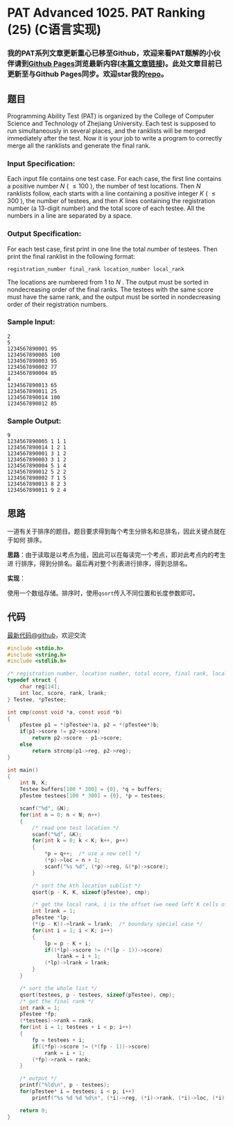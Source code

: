 # PAT Advanced 1025. PAT Ranking (25) (C语言实现)

### 我的PAT系列文章更新重心已移至Github，欢迎来看PAT题解的小伙伴请到[Github Pages](https://oliverlew.github.io/PAT)浏览最新内容([本篇文章链接](https://oliverlew.github.io/PAT/Advanced/1025.html))。此处文章目前已更新至与Github Pages同步。欢迎star我的[repo](https://github.com/OliverLew/PAT)。

## 题目

Programming Ability Test (PAT) is organized by the College of Computer Science
and Technology of Zhejiang University. Each test is supposed to run
simultaneously in several places, and the ranklists will be merged immediately
after the test. Now it is your job to write a program to correctly merge all
the ranklists and generate the final rank.

### Input Specification:

Each input file contains one test case. For each case, the first line contains
a positive number $N$ ( $\le 100$ ), the number of test locations. Then $N$
ranklists follow, each starts with a line containing a positive integer $K$ (
$\le 300$ ), the number of testees, and then $K$ lines containing the
registration number (a 13-digit number) and the total score of each testee.
All the numbers in a line are separated by a space.

### Output Specification:

For each test case, first print in one line the total number of testees. Then
print the final ranklist in the following format:

    
    
    registration_number final_rank location_number local_rank
    

The locations are numbered from 1 to $N$ . The output must be sorted in
nondecreasing order of the final ranks. The testees with the same score must
have the same rank, and the output must be sorted in nondecreasing order of
their registration numbers.

### Sample Input:

    
    
    2
    5
    1234567890001 95
    1234567890005 100
    1234567890003 95
    1234567890002 77
    1234567890004 85
    4
    1234567890013 65
    1234567890011 25
    1234567890014 100
    1234567890012 85
    

### Sample Output:

    
    
    9
    1234567890005 1 1 1
    1234567890014 1 2 1
    1234567890001 3 1 2
    1234567890003 3 1 2
    1234567890004 5 1 4
    1234567890012 5 2 2
    1234567890002 7 1 5
    1234567890013 8 2 3
    1234567890011 9 2 4
    



## 思路


一道有关于排序的题目。题目要求得到每个考生分排名和总排名，因此关键点就在于如何
排序。

**思路**：由于读取是以考点为组，因此可以在每读完一个考点，即对此考点内的考生进
行排序，得到分排名。最后再对整个列表进行排序，得到总排名。

**实现**：

使用一个数组存储。排序时，使用`qsort`传入不同位置和长度参数即可。

## 代码

[最新代码@github](https://github.com/OliverLew/PAT/blob/master/PATAdvanced/1025.c)，欢迎交流
```c
#include <stdio.h>
#include <string.h>
#include <stdlib.h>

/* registration number, location number, total score, final rank, local rank */
typedef struct {
    char reg[14];
    int loc, score, rank, lrank;
} Testee, *pTestee;

int cmp(const void *a, const void *b)
{
    pTestee p1 = *(pTestee*)a, p2 = *(pTestee*)b;
    if(p1->score != p2->score)
        return p2->score - p1->score;
    else
        return strcmp(p1->reg, p2->reg);
}

int main()
{
    int N, K;
    Testee buffers[100 * 300] = {0}, *q = buffers;
    pTestee testees[100 * 300] = {0}, *p = testees;

    scanf("%d", &N);
    for(int n = 0; n < N; n++)
    {
        /* read one test location */
        scanf("%d", &K);
        for(int k = 0; k < K; k++, p++)
        {
            *p = q++;  /* use a new cell */
            (*p)->loc = n + 1;
            scanf("%s %d", (*p)->reg, &(*p)->score);
        }

        /* sort the kth location sublist */
        qsort(p - K, K, sizeof(pTestee), cmp);

        /* get the local rank, i is the offset (we need left K cells of p) */
        int lrank = 1;
        pTestee *lp;
        (*(p - K))->lrank = lrank;  /* boundary special case */
        for(int i = 1; i < K; i++)
        {
            lp = p - K + i;
            if((*lp)->score != (*(lp - 1))->score)
                lrank = i + 1;
            (*lp)->lrank = lrank;
        }
    }

    /* sort the whole list */
    qsort(testees, p - testees, sizeof(pTestee), cmp);
    /* get the final rank */
    int rank = 1;
    pTestee *fp;
    (*testees)->rank = rank;
    for(int i = 1; testees + i < p; i++)
    {
        fp = testees + i;
        if((*fp)->score != (*(fp - 1))->score)
            rank = i + 1;
        (*fp)->rank = rank;
    }

    /* output */
    printf("%ld\n", p - testees);
    for(pTestee* i = testees; i < p; i++)
        printf("%s %d %d %d\n", (*i)->reg, (*i)->rank, (*i)->loc, (*i)->lrank);

    return 0;
}
```